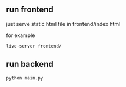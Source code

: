 
## run frontend
just serve static html file in frontend/index html

for example
```bash
live-server frontend/
```

## run backend
``` bash
python main.py
```
